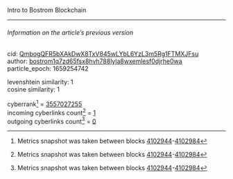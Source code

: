 Intro to Bostrom Blockchain

---

###### Information on the article’s previous version  

cid: [QmbogQFR5bXAkDwX8TxV845wLYbL6YzL3m5Rg1FTMXJFsu](https://cyb.ai/ipfs/QmbogQFR5bXAkDwX8TxV845wLYbL6YzL3m5Rg1FTMXJFsu)  
author: [bostrom1q7zd65fsx8hvh788lyla8wxemlesf0djrhe0wa](https://cyb.ai/network/bostrom/contract/bostrom1q7zd65fsx8hvh788lyla8wxemlesf0djrhe0wa)  
particle_epoch: 1659254742  

levenshtein similarity: 1  
cosine similarity: 1  

cyberrank[^1] = [3557027255](https://lcd.bostrom.cybernode.ai/cyber/rank/v1beta1/rank/rank/QmbogQFR5bXAkDwX8TxV845wLYbL6YzL3m5Rg1FTMXJFsu)  
incoming cyberlinks count[^1] = [1](https://lcd.bostrom.cybernode.ai/cyber/rank/v1beta1/rank/backlinks/QmbogQFR5bXAkDwX8TxV845wLYbL6YzL3m5Rg1FTMXJFsu?pagination.page=0&pagination.per_page=1000)  
outgoing cyberlinks count[^1] = [0](https://lcd.bostrom.cybernode.ai/cyber/rank/v1beta1/rank/search/QmbogQFR5bXAkDwX8TxV845wLYbL6YzL3m5Rg1FTMXJFsu??pagination.page=0&pagination.per_page=1000)  

[^1]: Metrics snapshot was taken between blocks [4102944](https://cyb.ai/network/bostrom/block/4102944)-[4102984](https://cyb.ai/network/bostrom/block/4102984)


